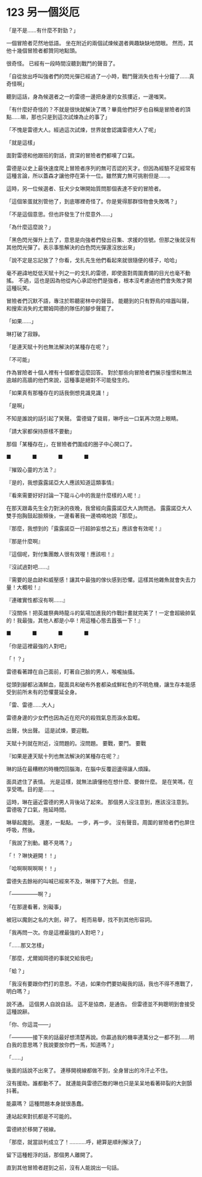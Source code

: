 # 123 另一個災厄

「是不是......有什麼不對勁？」

一個冒險者茫然地低語。
坐在附近的兩個試煉候選者興趣缺缺地閉眼。
然而，其他十幾個冒險者都贊同地點頭。

很奇怪。
已經有一段時間沒聽到戰鬥的聲音了。

「自從放出呼叫強者們的閃光彈已經過了一小時，戰鬥聲消失也有十分鐘了......真奇怪啊」

聽到這話，身為候選者之一的雷德一邊把身邊的女孩摟近，一邊嗤笑。

「有什麼好奇怪的？不就是很快就解決了嗎？畢竟他們好歹也自稱是冒險者的頂點......嘛，那也只是到這次試煉為止的事了」

「不愧是雷德大人。經過這次試煉，世界就會認識雷德大人了呢」

「就是這樣」

面對雷德和他跟班的對話，資深的冒險者們都嘆了口氣。

雷德是以史上最快速度爬上冒險者序列的無可否認的天才。但因為經驗不足經常有這種言論，所以蓋森才讓他停在第十一位。雖然實力無可挑剔但是......。

這時，另一位候選者、狂犬少女琳開始質問那個表達不安的冒險者。

「這個笨蛋就別管他了，到底哪裡奇怪了。你是覺得那群怪物會失敗嗎？」

「不是這個意思。但也許發生了什麼意外......」

「為什麼這麼說？」

「黑色閃光彈升上去了，意思是向強者們發出召集、求援的信號。但那之後就沒有其他閃光彈了。表示事態解決的白色閃光彈還沒放出來」

「說不定是忘記放了？你看，戈扎先生他們看起來就很隨便的樣子，哈哈」

毫不避諱地貶低天賦十列之一的戈扎的雷德，即使面對周圍責備的目光也毫不動搖。
不過，這也是因為他從內心承認他們是強者，根本沒考慮過他們會失敗才開這種玩笑。

冒險者們沉默不語，專注於聆聽密林中的聲音。
能聽到的只有野鳥的喧囂叫聲，和搜索消失的尤爾姆岡德的隊伍的腳步聲罷了。

「如果......」

琳打破了寂靜。

「是連天賦十列也無法解決的某種存在呢？」

「不可能」

作為冒險者十個人裡有十個都會這麼回答。
對於那些向冒險者們展示憧憬和無法逾越的高牆的他們來說，這種事是絕對不可能發生的。

「如果真有那種存在的話我倒想見識見識！」

「是啊」

不知是誰說的話引起了笑聲。
雷德聳了聳肩，琳呼出一口氣再次閉上眼睛。

「請大家都保持原樣不要動」

那個「某種存在」，在冒險者們圍成的圈子中心開口了。

■　　　　■　　　　■　　　　■

『摧毀心靈的方法？』

『是的，我想露露諾亞大人應該知道這類事情』

『看來需要好好討論一下龍斗心中的我是什麼樣的人呢！』

在那天跟毒先生全力對決的夜晚，我曾經向露露諾亞大人詢問過。
露露諾亞大人雙手抱胸鼓起臉頰後，一邊看著我一邊喃喃地說「那麼」。

『那麼，我想到的「露露諾亞一行超帥妄想之五」應該會有效呢！』

『那是什麼啊』

『這個呢，對付集團敵人很有效喔！應該啦！』

『沒試過對吧......』

『需要的是血跡和威壓感！讓其中最強的傢伙感到恐懼。這樣其他雜魚就會失去力量！大概啦！』

『連確實性都沒有啊......』

『沒關係！把英雄祭典時龍斗的氣場加進我的作戰計畫就完美了！一定會超級帥氣的！我最強，其他人都是小卒！用這種心態去囂張一下！』

■　　　　■　　　　■　　　　■

「你是這裡最強的人對吧」

「！？」

雷德看著蹲在自己面前，盯著自己臉的男人，喉嚨抽搐。

從頭到腳都沾滿鮮血，龍面具和破布外套都染成鮮紅色的不明危機，讓生存本能感受到前所未有的恐懼蔓延全身。

「雷、雷德......大人」

雷德身邊的少女們也因為近在咫尺的殺戮氣息而淚水盈眶。

出聲，快出聲。
這是試煉，要迎戰。

天賦十列就在附近，沒問題的。沒問題。
要戰，要鬥。
要戰

『如果是連天賦十列也無法解決的某種存在呢？』

琳的話在最糟糕的時機閃回腦海，在腦中反覆迴盪得讓人煩躁。

面具遮住了表情。
光是這樣，就無法讀懂他在想什麼、要做什麼。
是在笑嗎，在享受嗎。目的是......。

這時，琳在逼近雷德的男人背後站了起來。
那個男人沒注意到，應該沒注意到。
雷德吸了口氣，拖延時間。

琳舉起魔劍。
還差，一點點。
一步，再一步。
沒有聲音。周圍的冒險者們也屏住呼吸，然後。

「我說了別動。聽不見嗎？」

「！？琳快避開！！」

「哈啊啊啊啊啊！！」

雷德失去餘裕的叫喊已經來不及，琳揮下了大劍。
但是，

「—————啊？」

「在那邊看著，別礙事」

被冠以魔劍之名的大劍，碎了。
輕而易舉，找不到其他形容詞。

「我再問一次。你是這裡最強的人對吧？」

「......那又怎樣」

「那麼，尤爾姆岡德的事就交給我吧」

「蛤？」

「我沒有要跟你們打的意思。不過，如果你們要妨礙我的話，我也不得不應戰了，明白嗎？」

說不通。
這個男人自說自話。
這不是協商，是通告。
但雷德並不夠聰明到會接受這種說辭。

「你、你這混——」

「————接下來的話最好想清楚再說。你贏過我的機率連萬分之一都不到......明白我的意思嗎？我說要放你們一馬，知道嗎？」

「......」

後面的話說不出來了。
連移開視線都做不到，全身冒出的冷汗止不住。

沒有援助。誰都動不了。
就連能與雷德匹敵的琳也只是呆呆地看著碎裂的大劍顫抖著。

能贏嗎？
這種問題本身就很愚蠢。

連站起來對抗都是不可能的。

雷德終於移開了視線。

「那麼，就當談判成立了！...........呼，總算是順利解決了」

留下這種輕浮的話，那個男人離開了。

直到其他冒險者趕到之前，沒有人能說出一句話。